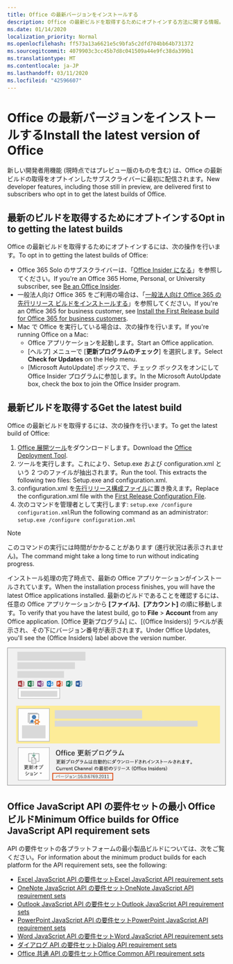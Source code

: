 ```yaml
---
title: Office の最新バージョンをインストールする
description: Office の最新ビルドを取得するためにオプトインする方法に関する情報。
ms.date: 01/14/2020
localization_priority: Normal
ms.openlocfilehash: ff573a13a6621e5c9bfa5c2dfd704bb64b731372
ms.sourcegitcommit: 4079903c3cc45b7d8c041509a44e9fc38da399b1
ms.translationtype: MT
ms.contentlocale: ja-JP
ms.lasthandoff: 03/11/2020
ms.locfileid: "42596607"
---
```

# <a name="install-the-latest-version-of-office"></a><span data-ttu-id="cbb82-103">Office の最新バージョンをインストールする</span><span class="sxs-lookup"><span data-stu-id="cbb82-103">Install the latest version of Office</span></span>

<span data-ttu-id="cbb82-104">新しい開発者用機能 (現時点ではプレビュー版のものを含む) は、Office の最新ビルドの取得をオプトインしたサブスクライバーに最初に配信されます。</span><span class="sxs-lookup"><span data-stu-id="cbb82-104">New developer features, including those still in preview, are delivered first to subscribers who opt in to get the latest builds of Office.</span></span>

## <a name="opt-in-to-getting-the-latest-builds"></a><span data-ttu-id="cbb82-105">最新のビルドを取得するためにオプトインする</span><span class="sxs-lookup"><span data-stu-id="cbb82-105">Opt in to getting the latest builds</span></span>

<span data-ttu-id="cbb82-106">Office の最新ビルドを取得するためにオプトインするには、次の操作を行います。</span><span class="sxs-lookup"><span data-stu-id="cbb82-106">To opt in to getting the latest builds of Office:</span></span>

- <span data-ttu-id="cbb82-107">Office 365 Solo のサブスクライバーは、「[Office Insider になる](https://products.office.com/office-insider)」を参照してください。</span><span class="sxs-lookup"><span data-stu-id="cbb82-107">If you're an Office 365 Home, Personal, or University subscriber, see [Be an Office Insider](https://products.office.com/office-insider).</span></span>
- <span data-ttu-id="cbb82-108">一般法人向け Office 365 をご利用の場合は、「[一般法人向け Office 365 の先行リリース ビルドをインストールする](https://support.office.com/article/Install-the-First-Release-build-for-Office-365-for-business-customers-4dd8ba40-73c0-4468-b778-c7b744d03ead)」を参照してください。</span><span class="sxs-lookup"><span data-stu-id="cbb82-108">If you're an Office 365 for business customer, see [Install the First Release build for Office 365 for business customers](https://support.office.com/article/Install-the-First-Release-build-for-Office-365-for-business-customers-4dd8ba40-73c0-4468-b778-c7b744d03ead).</span></span>
- <span data-ttu-id="cbb82-109">Mac で Office を実行している場合は、次の操作を行います。</span><span class="sxs-lookup"><span data-stu-id="cbb82-109">If you're running Office on a Mac:</span></span>
  - <span data-ttu-id="cbb82-110">Office アプリケーションを起動します。</span><span class="sxs-lookup"><span data-stu-id="cbb82-110">Start an Office application.</span></span>
  - <span data-ttu-id="cbb82-111">[ヘルプ] メニューで [**更新プログラムのチェック**] を選択します。</span><span class="sxs-lookup"><span data-stu-id="cbb82-111">Select **Check for Updates** on the Help menu.</span></span>
  - <span data-ttu-id="cbb82-112">[Microsoft AutoUpdate] ボックスで、チェック ボックスをオンにして Office Insider プログラムに参加します。</span><span class="sxs-lookup"><span data-stu-id="cbb82-112">In the Microsoft AutoUpdate box, check the box to join the Office Insider program.</span></span>

## <a name="get-the-latest-build"></a><span data-ttu-id="cbb82-113">最新ビルドを取得する</span><span class="sxs-lookup"><span data-stu-id="cbb82-113">Get the latest build</span></span>

<span data-ttu-id="cbb82-114">Office の最新ビルドを取得するには、次の操作を行います。</span><span class="sxs-lookup"><span data-stu-id="cbb82-114">To get the latest build of Office:</span></span>

1. <span data-ttu-id="cbb82-115">[Office 展開ツール](https://www.microsoft.com/download/details.aspx?id=49117)をダウンロードします。</span><span class="sxs-lookup"><span data-stu-id="cbb82-115">Download the [Office Deployment Tool](https://www.microsoft.com/download/details.aspx?id=49117).</span></span>
2. <span data-ttu-id="cbb82-p101">ツールを実行します。これにより、Setup.exe および configuration.xml という 2 つのファイルが抽出されます。</span><span class="sxs-lookup"><span data-stu-id="cbb82-p101">Run the tool. This extracts the following two files: Setup.exe and configuration.xml.</span></span>
3. <span data-ttu-id="cbb82-118">configuration.xml を[先行リリース構成ファイル](https://raw.githubusercontent.com/OfficeDev/Office-Add-in-Commands-Samples/master/Tools/FirstReleaseConfig/configuration.xml)に置き換えます。</span><span class="sxs-lookup"><span data-stu-id="cbb82-118">Replace the configuration.xml file with the [First Release Configuration File](https://raw.githubusercontent.com/OfficeDev/Office-Add-in-Commands-Samples/master/Tools/FirstReleaseConfig/configuration.xml).</span></span>
4. <span data-ttu-id="cbb82-119">次のコマンドを管理者として実行します: `setup.exe /configure configuration.xml`</span><span class="sxs-lookup"><span data-stu-id="cbb82-119">Run the following command as an administrator:  `setup.exe /configure configuration.xml`</span></span>

> [!NOTE]
> <span data-ttu-id="cbb82-120">このコマンドの実行には時間がかかることがあります (進行状況は表示されません)。</span><span class="sxs-lookup"><span data-stu-id="cbb82-120">The command might take a long time to run without indicating progress.</span></span>

<span data-ttu-id="cbb82-121">インストール処理の完了時点で、最新の Office アプリケーションがインストールされています。</span><span class="sxs-lookup"><span data-stu-id="cbb82-121">When the installation process finishes, you will have the latest Office applications installed.</span></span> <span data-ttu-id="cbb82-122">最新のビルドであることを確認するには、任意の Office アプリケーションから **[ファイル]**、**[アカウント]** の順に移動します。</span><span class="sxs-lookup"><span data-stu-id="cbb82-122">To verify that you have the latest build, go to **File** > **Account** from any Office application.</span></span> <span data-ttu-id="cbb82-123">[Office 更新プログラム] に、[(Office Insiders)] ラベルが表示され、その下にバージョン番号が表示されます。</span><span class="sxs-lookup"><span data-stu-id="cbb82-123">Under Office Updates, you'll see the (Office Insiders) label above the version number.</span></span>

![Office Insiders のラベルと製品情報を示すスクリーンショット](../images/office-insiders-label.png)

## <a name="minimum-office-builds-for-office-javascript-api-requirement-sets"></a><span data-ttu-id="cbb82-125">Office JavaScript API の要件セットの最小 Office ビルド</span><span class="sxs-lookup"><span data-stu-id="cbb82-125">Minimum Office builds for Office JavaScript API requirement sets</span></span>

<span data-ttu-id="cbb82-126">API の要件セットの各プラットフォームの最小製品ビルドについては、次をご覧ください。</span><span class="sxs-lookup"><span data-stu-id="cbb82-126">For information about the minimum product builds for each platform for the API requirement sets, see the following:</span></span>

- [<span data-ttu-id="cbb82-127">Excel JavaScript API の要件セット</span><span class="sxs-lookup"><span data-stu-id="cbb82-127">Excel JavaScript API requirement sets</span></span>](../reference/requirement-sets/excel-api-requirement-sets.md)
- [<span data-ttu-id="cbb82-128">OneNote JavaScript API の要件セット</span><span class="sxs-lookup"><span data-stu-id="cbb82-128">OneNote JavaScript API requirement sets</span></span>](../reference/requirement-sets/onenote-api-requirement-sets.md)
- [<span data-ttu-id="cbb82-129">Outlook JavaScript API の要件セット</span><span class="sxs-lookup"><span data-stu-id="cbb82-129">Outlook JavaScript API requirement sets</span></span>](../reference/requirement-sets/outlook-api-requirement-sets.md)
- [<span data-ttu-id="cbb82-130">PowerPoint JavaScript API の要件セット</span><span class="sxs-lookup"><span data-stu-id="cbb82-130">PowerPoint JavaScript API requirement sets</span></span>](../reference/requirement-sets/powerpoint-api-requirement-sets.md)
- [<span data-ttu-id="cbb82-131">Word JavaScript API の要件セット</span><span class="sxs-lookup"><span data-stu-id="cbb82-131">Word JavaScript API requirement sets</span></span>](../reference/requirement-sets/word-api-requirement-sets.md)
- [<span data-ttu-id="cbb82-132">ダイアログ API の要件セット</span><span class="sxs-lookup"><span data-stu-id="cbb82-132">Dialog API requirement sets</span></span>](../reference/requirement-sets/dialog-api-requirement-sets.md)
- [<span data-ttu-id="cbb82-133">Office 共通 API の要件セット</span><span class="sxs-lookup"><span data-stu-id="cbb82-133">Office Common API requirement sets</span></span>](../reference/requirement-sets/office-add-in-requirement-sets.md)
